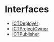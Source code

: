 # Interfaces 
- [ICTDeployer](ICTDeployer.md)
- [ICTProjectOwner](ICTProjectOwner.md)
- [ICTPublisher](ICTPublisher.md)
